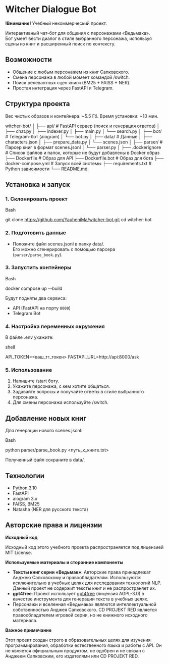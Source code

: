 # Witcher Dialogue Bot

**!Внимание!** Учебный некоммерческий проект.

Интерактивный чат-бот для общения с персонажами «Ведьмака».  
Бот умеет вести диалог в стиле выбранного персонажа, используя сцены из книг и расширенный поиск по контексту.

## Возможности
- Общение с любым персонажем из книг Сапковского.
- Смена персонажа в любой момент командой /switch.
- Поиск релевантных сцен книги (BM25 + FAISS + NER).
- Простая интеграция через FastAPI и Telegram.

## Структура проекта

Вес чистых образов и контейнера: ~5.5 Гб.
Время установки: ~10 мин.

witcher-bot/
│
├── api/                  # FastAPI сервер (поиск и генерация ответов)
│   ├── chat.py
│   ├── indexer.py
│   ├── main.py
│   └── search.py
│
├── bot/                  # Telegram-бот (aiogram)
│   └── bot.py
│
├── data/                 # Данные
│   ├── characters.json
│   ├── prepare_data.py
│   └── scenes.json
│
├── parser/               # Парсер книг в формат scenes.jsonl
│   └── parser.py
│
├── .dockerignore         # Список файлов и папок, которые не будут добавлены в Docker образ 
├── Dockerfile            # Образ для API
├── Dockerfile.bot        # Образ для бота
├── docker-compose.yml    # Запуск всей системы
├── requirements.txt      # Python зависимости
└── README.md             

## Установка и запуск

### 1. Склонировать проект

Bash

git clone https://github.com/YauheniMa/witcher-bot.git
cd witcher-bot

### 2. Подготовить данные
- Положите файл scenes.jsonl в папку data/.  
  Его можно сгенерировать с помощью парсера (`parser/parse_book.py`).

### 3. Запустить контейнеры

Bash

docker compose up --build

Будут подняты два сервиса:
- API (FastAPI на порту `8000`)
- Telegram Bot

### 4. Настройка переменных окружения
В файле .env укажите:

shell

API_TOKEN=<ваш_тг_токен>
FASTAPI_URL=http://api:8000/ask

### 5. Использование
1. Напишите /start боту.
2. Укажите персонажа, с кем хотите общаться.
3. Задавайте вопросы и получайте ответы в стиле выбранного персонажа.
4. Для смены персонажа используйте /switch.

## Добавление новых книг
Для генерации нового scenes.jsonl:

Bash

python parser/parse_book.py <путь_к_книге.txt>

Полученный файл сохраните в data/.

## Технологии
- Python 3.10
- FastAPI
- aiogram 3.x
- FAISS, BM25
- Natasha (NER для русского текста)



## **Авторские права и лицензии**

**Исходный код**

Исходный код этого учебного проекта распространяется под лицензией MIT License.

**Используемые материалы и сторонние компоненты**

  - **Тексты книг серии «Ведьмак»**: Авторские права принадлежат Анджею Сапковскому и правообладателям. Используются исключительно в учебных целях для исследования технологий NLP. Данный проект не содержит тексты книг и не распространяет их.
  - **gpt4free**: Проект использует [gpt4free](https://github.com/xtekky/gpt4free) (лицензия AGPL-3.0) в качестве инструмента для генерации текста в учебных целях.
  - Персонажи и вселенная «Ведьмака» являются интеллектуальной собственностью Анджея Сапковского. CD PROJEKT RED является правообладателем игровой серии, но не книжного исходного материала.

**Важное примечание**

Этот проект создан строго в образовательных целях для изучения программирования, обработки естественного языка и работы с API. Он не является официальным продуктом, не одобрен и не связан с Анджеем Сапковским, его издателями или CD PROJEKT RED.
